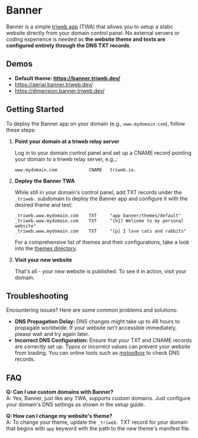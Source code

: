 # Banner

Banner is a simple [triweb app](https://triweb.com) (TWA) that allows you to setup a static website directly from your domain control panel.
No external servers or coding experience is needed as **the website theme and texts are configured entirely through the DNS TXT records**.

## Demos

- **Default theme: https://banner.triweb.dev/**
-  https://aerial.banner.triweb.dev/
-  https://dimension.banner.triweb.dev/ 

## Getting Started

To deploy the Banner app on your domain (e.g., `www.mydomain.com`), follow these steps:

1. **Point your domain at a triweb relay server** 
    
    Log in to your domain control panel and set up a CNAME record pointing your domain to a triweb relay server, e.g.,:

    ```
    www.mydomain.com            CNAME   triweb.io.
    ```

2. **Deploy the Banner TWA** 
 
    While still in your domain's control panel, add TXT records under the `_triweb.` subdomain to deploy the Banner app and configure it with the desired theme and text:

    ```
    _triweb.www.mydomain.com    TXT     "app banner/themes/default"
    _triweb.www.mydomain.com    TXT     "[h1] Welcome to my personal website"
    _triweb.www.mydomain.com    TXT     "[p] I love cats and rabbits"
    ```

    For a comprehensive list of themes and their configurations, take a look into the [themes directory](https://github.com/triweb/triweb-apps-banner/tree/master/themes/).


3. **Visit your new website** 
    
    That's all - your new website is published. To see it in action, visit your domain.


## Troubleshooting

Encountering issues? Here are some common problems and solutions:

- **DNS Propagation Delay:** DNS changes might take up to 48 hours to propagate worldwide. If your website isn't accessible immediately, please wait and try again later.
- **Incorrect DNS Configuration:** Ensure that your TXT and CNAME records are correctly set up. Typos or incorrect values can prevent your website from loading. You can online tools such as [mxtoolbox](https://mxtoolbox.com/DNSLookup.aspx) to check DNS records.

## FAQ

**Q: Can I use custom domains with Banner?**  
A: Yes, Banner, just like any TWA, supports custom domains. Just configure your domain's DNS settings as shown in the setup guide.

**Q: How can I change my website's theme?**  
A: To change your theme, update the `_triweb.` TXT record for your domain that begins with `app` keyword with the path to the new theme's manifest file.

